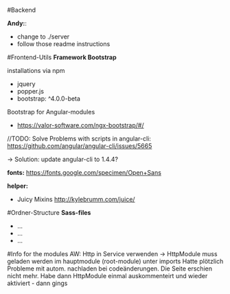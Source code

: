 #Backend

**Andy:**:
- change to ./server 
- follow those readme instructions 




#Frontend-Utils
**Framework Bootstrap**

installations via npm
- jquery 
- popper.js
- bootstrap: ^4.0.0-beta

Bootstrap for Angular-modules
- https://valor-software.com/ngx-bootstrap/#/

//TODO: Solve Problems with scripts in angular-cli:
https://github.com/angular/angular-cli/issues/5665

-> Solution: update angular-cli to 1.4.4?

**fonts:**
https://fonts.google.com/specimen/Open+Sans


**helper:**

- Juicy Mixins
http://kylebrumm.com/juice/



#Ordner-Structure
**Sass-files**
- ...
- ...
- ...


#Info for the modules
AW: Http in Service verwenden -> HttpModule muss geladen werden im hauptmodule (root-module) unter imports
Hatte plötzlich Probleme mit autom. nachladen bei codeänderungen. Die Seite erschien nicht mehr. 
Habe dann HttpModule einmal auskommenteirt und wieder aktiviert - dann gings
